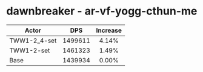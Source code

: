 # dawnbreaker - ar-vf-yogg-cthun-me
| Actor | DPS | Increase |
|---|:---:|:---:|
|TWW1-2_4-set|1499611|4.14%|
|TWW1-2-set|1461323|1.49%|
|Base|1439934|0.00%|
